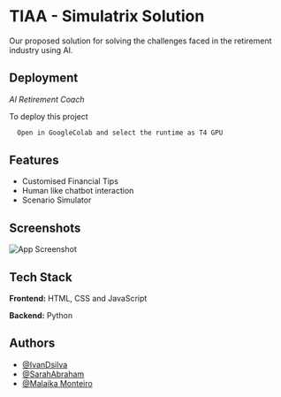 
# TIAA - Simulatrix Solution

Our proposed solution for solving the challenges faced in the retirement industry using AI.


## Deployment

*AI Retirement Coach*

To deploy this project

```bash
  Open in GoogleColab and select the runtime as T4 GPU
```


## Features

- Customised Financial Tips
- Human like chatbot interaction
- Scenario Simulator



## Screenshots

![App Screenshot](https://drive.google.com/file/d/1jhj1IVlmBi1SIqu0un8Mlio8oC6QAflG/view?usp=sharing)


## Tech Stack

**Frontend:** HTML, CSS and JavaScript

**Backend:** Python


## Authors

- [@IvanDsilva](https://www.github.com/IvanDsilva31)
- [@SarahAbraham](https://www.github.com/sarah-abraham)
- [@Malaika Monteiro](https://www.github.com/O-Monteir)


